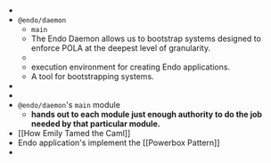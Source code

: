 -
- `@endo/daemon`
	- `main`
	- The Endo Daemon allows us to bootstrap systems designed to enforce POLA at the deepest level of granularity.
	-
	- execution environment for creating Endo applications.
	- A tool for bootstrapping systems.
-
-
- `@endo/daemon`'s `main` module
	- **hands out to each module just enough authority to do the job needed by that particular module.**
- [[How Emily Tamed the Caml]]
- Endo application's implement the [[Powerbox Pattern]]
-